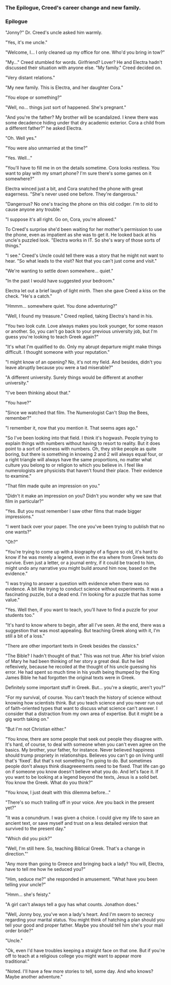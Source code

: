 ### The Epilogue, Creed's career change and new family. 

### Epilogue

"Jonny?" Dr. Creed's uncle asked him warmly.

"Yes, it's me uncle."

"Welcome, I... I only cleaned up my office for one. Who'd you bring in tow?"

"My..." Creed stumbled for words. Girlfriend? Lover? He and Electra hadn't discussed their situation with anyone else. "My family." Creed decided on.

"Very distant relations."

"My new family. This is Electra, and her daughter Cora."

"You elope or something?"

"Well, no... things just sort of happened. She's pregnant." 

"And you're the father? My brother will be scandalized. I knew there was some decadence hiding under that dry academic exterior. Cora a child from a different father?" he asked Electra. 

"Oh. Well yes."

"You were also unmarried at the time?"

"Yes. Well..."

"You'll have to fill me in on the details sometime. Cora looks restless. You want to play with my smart phone? I'm sure there's some games on it somewhere?"

Electra winced just a bit, and Cora snatched the phone with great eagerness. "She's never used one before. They're dangerous."

"Dangerous? No one's tracing the phone on this old codger. I'm to old to cause anyone any trouble."

"I suppose it's all right. Go on, Cora, you're allowed."

To Creed's surprise she'd been waiting for her mother's permission to use the phone, even as impatient as she was to get it. He looked back at his uncle's puzzled look. "Electra works in IT. So she's wary of those sorts of things."

"I see." Creed's Uncle could tell there was a story that he might not want to hear. "So what leads to the visit? Not that you can't just come and visit." 

"We're wanting to settle down somewhere... quiet."

"In the past I would have suggested your bedroom." 

Electra let out a brief laugh of light mirth. Then she gave Creed a kiss on the check. "He's a catch." 

"Hmmm... somewhere quiet. You done adventuring?" 

"Well, I found my treasure." Creed replied, taking Electra's hand in his.

"You two look cute. Love always makes you look younger, for some reason or another. So, you can't go back to your previous university job, but I'm guess you're looking to teach Greek again?" 

"It's what I'm qualified to do. Only my abrupt departure might make things difficult. I thought someone with your reputation."

"I might know of an opening? No, it's not my field. And besides, didn't you leave abruptly because you were a tad miserable?"

"A different university. Surely things would be different at another university." 

"I've been thinking about that."

"You have?"

"Since we watched that film. The Numerologist Can't Stop the Bees, remember?"

"I remember it, now that you mention it. That seems ages ago." 

"So I've been looking into that field. I think it's hogwash. People trying to explain things with numbers without having to resort to reality. But it does point to a sort of sexiness with numbers. Oh, they strike people as quite boring, but there is something in knowing 2 and 2 will always equal four, or a right triangle will always have the same proportions, no matter what culture you belong to or religion to which you believe in. I feel like numerologists are physicists that haven't found their place. Their evidence to examine."

"That film made quite an impression on you."

"Didn't it make an impression on you? Didn't you wonder why we saw that film in particular?"

"Yes. But you must remember I saw other films that made bigger impressions."

"I went back over your paper. The one you've been trying to publish that no one wants?"

"Oh?"

"You're trying to come up with a biography of a figure so old, it's hard to know if he was merely a legend, even in the era where from Greek texts do survive. Even just a letter, or a journal entry, if it could be traced to him, might undo any narrative you might build around him now, based on the evidence." 

"I was trying to answer a question with evidence when there was no evidence. A bit like trying to conduct science without experiments. It was a fascinating puzzle, but a dead end. I'm looking for a puzzle that has some value."

"Yes. Well then, if you want to teach, you'll have to find a puzzle for your students too." 

"It's hard to know where to begin, after all I've seen. At the end, there was a suggestion that was most appealing. But teaching Greek along with it, I'm still a bit of a loss."

"There are other important texts in Greek besides the classics."

"The Bible? I hadn't thought of that." This was not true. After his brief vision of Mary he had been thinking of her story a great deal. But he lied reflexively, because he recoiled at the thought of his uncle guessing his error. He had spent so much time in his youth being thumped by the King James Bible he had forgotten the original texts were in Greek.

Definitely some important stuff in Greek. But... you're a skeptic, aren't you?" 

"For my survival, of course. You can't teach the history of science without knowing how scientists think. But you teach science and you never run out of faith-oriented types that want to discuss what science can't answer. I consider that a distraction from my own area of expertise. But it might be a gig worth taking on."

"But I'm not Christian either."

"You know, there are some people that seek out people they disagree with. It's hard, of course, to deal with someone when you can't even agree on the basics. My brother, your father, for instance. Never believed happiness should trump propriety in relationships. Believes you can't go on living until that's 'fixed'. But that's not something I'm going to do. But sometimes people don't always think disagreeements need to be fixed. That life can go on if someone you know doesn't believe what you do. And let's face it. If you want to be looking at a legend beyond the texts, Jesus is a solid bet. You know the Greek. What do you think?"

"You know, I just dealt with this dilemma before..."

"There's so much trailing off in your voice. Are you back in the present yet?"

"It was a conundrum. I was given a choice. I could give my life to save an ancient text, or save myself and trust on a less detailed version that survived to the present day."

"Which did you pick?"

"Well, I'm still here. So, teaching Biblical Greek. That's a change in direction."'

"Any more than going to Greece and bringing back a lady? You will, Electra, have to tell me how he seduced you?"

"Him, seduce me?" she responded in amusement. "What have you been telling your uncle?"

"Hmm... she's feisty."

"A girl can't always tell a guy has what counts. Jonathon does."

"Well, Jonny boy, you've won a lady's heart. And I'm sworn to secrecy regarding your marital status. You might think of hatching a plan should you tell your good and proper father. Maybe you should tell him she's your mail order bride?"

"Uncle."

"Ok, even I'd have troubles keeping a straight face on that one. But if you're off to teach at a religious college you might want to appear more traditional." 

"Noted. I'll have a few more stories to tell, some day. And who knows? Maybe another adventure."
